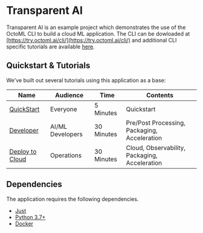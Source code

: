 # Transparent AI

Transparent AI is an example project which demonstrates the use of the OctoML CLI to build a cloud ML application.
The CLI can be dowloaded at [https://try.octoml.ai/cli/](https://try.octoml.ai/cli/) and additional CLI specific tutorials are available [here](https://github.com/octoml/octoml-cli-tutorials).

## Quickstart & Tutorials

We've built out several tutorials using this application as a base:

| Name | Audience | Time | Contents |
|--------------|-----------|------------|-|
| [QuickStart](tutorials/quickstart.md) | Everyone | 5 Minutes | Quickstart |
| [Developer](tutorials/developer.md) | AI/ML Developers | 30 Minutes | Pre/Post Processing, Packaging, Acceleration |
| [Deploy to Cloud](tutorials/deploy_to_cloud.md) | Operations | 30 Minutes | Cloud, Observability, Packaging, Acceleration |

## Dependencies

The application requires the following dependencies.

- [Just](https://github.com/casey/just)
- [Python 3.7+](https://www.python.org/downloads/)
- [Docker](https://docs.docker.com/get-docker/)
